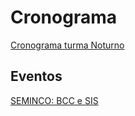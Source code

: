 # Cronograma

[SEMINCO: BCC e SIS]: <https://github.com/dalton-reis/dalton-reis/blob/main/_._/seminco.md> "SEMINCO: BCC e SIS"  
<!--[Semana Acadêmica]: <https://github.com/dalton-reis/dalton-reis/blob/main/_._/semanaAcademica.md> "Semana Acadêmica"  -->
<!-- [Escola Regional de Engenharia de Software - ERES]: <https://eres-sbc-br.github.io/eres2022/> "Escola Regional de Engenharia de Software - ERES"  -->

<!--[Cronograma turma Matutino](cg_cronograma_mat.pdf "Cronograma turma Matutino")  -->
[Cronograma turma Noturno](cg_cronograma_not.pdf "Cronograma turma Noturno")  

## Eventos

[SEMINCO: BCC e SIS]  
<!--[Semana Acadêmica]  -->
<!-- [Escola Regional de Engenharia de Software - ERES]  -->
